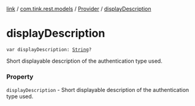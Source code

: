 [link](../../index.md) / [com.tink.rest.models](../index.md) / [Provider](index.md) / [displayDescription](./display-description.md)

# displayDescription

`var displayDescription: `[`String`](https://kotlinlang.org/api/latest/jvm/stdlib/kotlin/-string/index.html)`?`

Short displayable description of the authentication type used.

### Property

`displayDescription` - Short displayable description of the authentication type used.